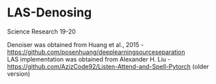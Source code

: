 # LAS-Denosing
Science Research 19-20

Denoiser was obtained from Huang et al., 2015 - https://github.com/posenhuang/deeplearningsourceseparation  
LAS implementation was obtained from Alexander H. Liu - https://github.com/AzizCode92/Listen-Attend-and-Spell-Pytorch (older version)
